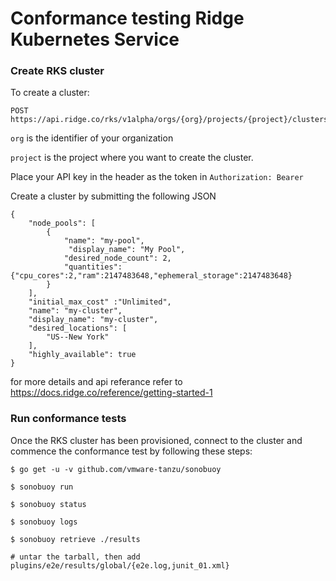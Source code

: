 # Conformance testing Ridge Kubernetes Service

### Create RKS cluster

To create a cluster:

```
POST https://api.ridge.co/rks/v1alpha/orgs/{org}/projects/{project}/clusters
```
`org` is the identifier of your organization

`project` is the project where you want to create the cluster.

Place your API key in the header as the token  in `Authorization: Bearer` <Token>

Create a cluster by submitting the following JSON
```
{
    "node_pools": [
        {
            "name": "my-pool",
             "display_name": "My Pool",
            "desired_node_count": 2,
            "quantities": {"cpu_cores":2,"ram":2147483648,"ephemeral_storage":2147483648}
        }
    ],
    "initial_max_cost" :"Unlimited",
    "name": "my-cluster",
    "display_name": "my-cluster",
    "desired_locations": [
        "US--New York"
    ],
    "highly_available": true
}
```

for more details and api referance refer to https://docs.ridge.co/reference/getting-started-1

### Run conformance tests

Once the RKS cluster has been provisioned, connect to the cluster and commence the conformance test by following these steps:

```
$ go get -u -v github.com/vmware-tanzu/sonobuoy

$ sonobuoy run

$ sonobuoy status

$ sonobuoy logs

$ sonobuoy retrieve ./results

# untar the tarball, then add plugins/e2e/results/global/{e2e.log,junit_01.xml}
```

